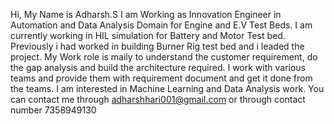 Hi, My Name is Adharsh.S
I am Working as Innovation Engineer in Automation and Data Analysis Domain for Engine and E.V Test Beds.
I am currently working in HIL simulation for Battery and Motor Test bed.
Previously i had worked in building Burner Rig test bed and i leaded the project.
My Work role is maily to understand the customer requirement, do the gap analysis and build the architecture required.
I work with various teams and provide them with requirement document and get it done from the teams.
I am interested in Machine Learning and Data Analysis work.
You can contact me through adharshhari001@gmail.com or through contact number 7358949130
<!---
Adharsh0001/Adharsh0001 is a ✨ special ✨ repository because its `README.md` (this file) appears on your GitHub profile.
You can click the Preview link to take a look at your changes.
--->
